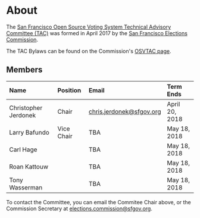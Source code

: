 # About

The [San Francisco Open Source Voting System Technical Advisory Committee
(TAC)](index) was formed in April 2017 by the [San Francisco
Elections Commission](https://sfgov.org/electionscommission).

The TAC Bylaws can be found on the Commission's
[OSVTAC page](https://sfgov.org/electionscommission/osvtac/).


## Members

| Name | Position | Email | Term Ends |
|:-----|:---------|:------|:----------|
| Christopher Jerdonek | Chair | <a href="mailto:chris.jerdonek@sfgov.org">chris.jerdonek@sfgov.org</a> | April 20, 2018 |
| Larry Bafundo | Vice Chair | TBA | May 18, 2018 |
| Carl Hage | | TBA | May 18, 2018 |
| Roan Kattouw | | TBA | May 18, 2018 |
| Tony Wasserman | | TBA | May 18, 2018 |

To contact the Committee, you can email the Commitee Chair above, or the
Commission Secretary at
<a href="mailto:elections.commission@sfgov.org">elections.commission@sfgov.org</a>.
